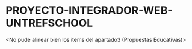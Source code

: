 # PROYECTO-INTEGRADOR-WEB-UNTREFSCHOOL
<No pude alinear bien los items del apartado3 (Propuestas Educativas)>
